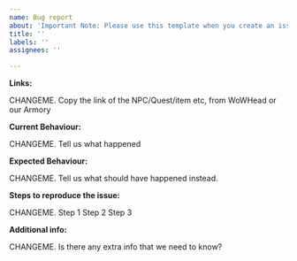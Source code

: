 ```yaml
---
name: Bug report
about: 'Important Note: Please use this template when you create an issue'
title: ''
labels: ''
assignees: ''

---
```


**Links:**

CHANGEME. Copy the link of the NPC/Quest/item etc, from WoWHead or our Armory

**Current Behaviour:**

CHANGEME. Tell us what happened

**Expected Behaviour:**

CHANGEME. Tell us what should have happened instead.

**Steps to reproduce the issue:**

CHANGEME. Step 1
Step 2
Step 3

**Additional info:**

CHANGEME. Is there any extra info that we need to know?
